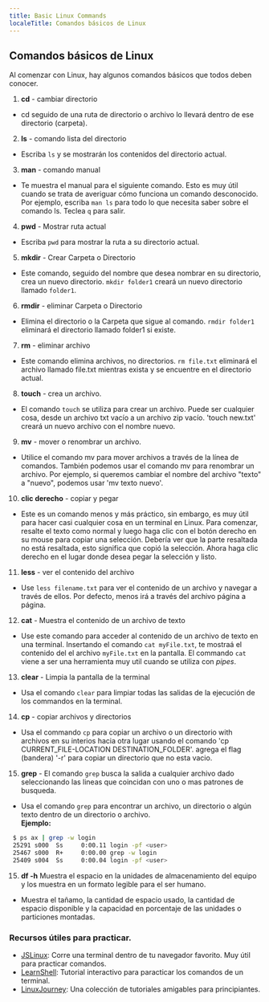 ```yaml
---
title: Basic Linux Commands
localeTitle: Comandos básicos de Linux
---
```

## Comandos básicos de Linux

Al comenzar con Linux, hay algunos comandos básicos que todos deben conocer.

1.  **cd** - cambiar directorio

*   cd seguido de una ruta de directorio o archivo lo llevará dentro de ese directorio (carpeta).

2.  **ls** - comando lista del directorio

*   Escriba `ls` y se mostrarán los contenidos del directorio actual.

3.  **man** - comando manual

*   Te muestra el manual para el siguiente comando. Esto es muy útil cuando se trata de averiguar cómo funciona un comando desconocido. Por ejemplo, escriba `man ls` para todo lo que necesita saber sobre el comando ls. Teclea `q` para salir.

4.  **pwd** - Mostrar ruta actual

*   Escriba `pwd` para mostrar la ruta a su directorio actual.

5.  **mkdir** - Crear Carpeta o Directorio

*   Este comando, seguido del nombre que desea nombrar en su directorio, crea un nuevo directorio. `mkdir folder1` creará un nuevo directorio llamado `folder1`.

6.  **rmdir** - eliminar Carpeta o Directorio

*   Elimina el directorio o la Carpeta que sigue al comando. `rmdir folder1` eliminará el directorio llamado folder1 si existe.

7.  **rm** - eliminar archivo

*   Este comando elimina archivos, no directorios. `rm file.txt` eliminará el archivo llamado file.txt mientras exista y se encuentre en el directorio actual.

8.  **touch** - crea un archivo.

*   El comando `touch` se utiliza para crear un archivo. Puede ser cualquier cosa, desde un archivo txt vacío a un archivo zip vacío. 'touch new.txt' creará un nuevo archivo con el nombre nuevo.

9.  **mv** - mover o renombrar un archivo.

*   Utilice el comando mv para mover archivos a través de la línea de comandos. También podemos usar el comando mv para renombrar un archivo. Por ejemplo, si queremos cambiar el nombre del archivo "texto" a "nuevo", podemos usar 'mv texto nuevo'.

10.  **clic derecho** - copiar y pegar

*   Este es un comando menos y más práctico, sin embargo, es muy útil para hacer casi cualquier cosa en un terminal en Linux. Para comenzar, resalte el texto como normal y luego haga clic con el botón derecho en su mouse para copiar una selección. Debería ver que la parte resaltada no está resaltada, esto significa que copió la selección. Ahora haga clic derecho en el lugar donde desea pegar la selección y listo.

11.  **less** - ver el contenido del archivo

*   Use `less filename.txt` para ver el contenido de un archivo y navegar a través de ellos. Por defecto, menos irá a través del archivo página a página.

12. **cat** - Muestra el contenido de un archivo de texto  
- Use este comando para acceder al contenido de un archivo de texto en una terminal. Insertando el comando `cat myFile.txt`, te mostraá el contenido del el archivo `myFile.txt` en la pantalla. El commando `cat` viene a ser una herramienta muy util cuando se utiliza con _pipes_.

 13. **clear** - Limpia la pantalla de la  terminal
- Usa el comando `clear` para limpiar todas las salidas de la ejecución de los commandos en la terminal.

 14. **cp** - copiar archivos y directorios
- Usa el commando `cp` para copiar un archivo o un directorio with archivos en su interios hacia otra lugar usando el comando 'cp CURRENT_FILE-LOCATION DESTINATION_FOLDER'. agrega el flag (bandera) '-r' para copiar un directorio que no esta vacio. 

15. **grep** -  El comando `grep` busca la salida a cualquier archivo dado seleccionando las lineas que coincidan con uno o mas patrones de busqueda.
- Usa el comando `grep` para encontrar un archivo, un directorio o algún texto dentro de un directorio o archivo.  
**Ejemplo:**
```sh
 $ ps ax | grep -w login
 25291 s000  Ss     0:00.11 login -pf <user>
 25467 s000  R+     0:00.00 grep -w login
 25409 s004  Ss     0:00.04 login -pf <user>
```

 15. **df -h** Muestra el espacio en la unidades de almacenamiento del equipo y los muestra en un formato legible para el ser humano.
- Muestra el tañamo, la cantidad de espacio usado, la cantidad de espacio disponible y la capacidad en porcentaje de las unidades o particiones montadas.


### Recursos útiles para practicar. 
- [JSLinux](https://bellard.org/jslinux/vm.html?url=https://bellard.org/jslinux/buildroot-x86.cfg): Corre una terminal dentro de tu navegador favorito. Muy útil para practicar comandos.
- [LearnShell](https://www.learnshell.org/): Tutorial interactivo para paracticar los comandos de un terminal.
- [LinuxJourney](https://linuxjourney.com/lesson/the-shell): Una colección de tutoriales amigables para principiantes.
